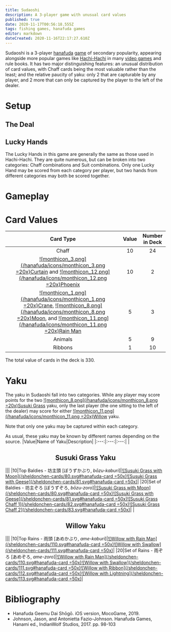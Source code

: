 ```yaml
---
title: Sudaoshi
description: A 3-player game with unusual card values
published: true
date: 2020-11-17T00:56:18.555Z
tags: fishing games, hanafuda games
editor: markdown
dateCreated: 2020-11-16T22:17:27.610Z
---
```


Sudaoshi is a 3-player [hanafuda](/en/hanafuda) [game](/en/hanafuda/games) of secondary popularity, appearing alongside more popular games like [Hachi-Hachi](/en/hanafuda/games/hachi-hachi) in many [video games](/en/hanafuda/video-games) and rule books. It has two major distinguishing features: an unusual distribution of card values, with Chaff cards being the most valuable rather than the least; and the relative paucity of yaku: only 2 that are capturable by any player, and 2 more that can only be captured by the player to the left of the dealer.
# Setup
## The Deal
## Lucky Hands
The Lucky Hands in this game are generally the same as those used in Hachi-Hachi. They are quite numerous, but can be broken into two categories: Chaff combinations and Suit combinations. Only one Lucky Hand may be scored from each category per player, but two hands from different categories may both be scored together.
# Gameplay
# Card Values
|Card Type|Value|Number in Deck|
|:---:|:---:|:---:|
|Chaff|10|24|
|[![monthicon_3.png](/hanafuda/icons/monthicon_3.png =20x)Curtain](/en/hanafuda/suits/cherry-blossom#flower-viewing-curtain) and [![monthicon_12.png](/hanafuda/icons/monthicon_12.png =20x)Phoenix](/en/hanafuda/suits/paulownia#phoenix)|10|2|
|[![monthicon_1.png](/hanafuda/icons/monthicon_1.png =20x)Crane](/en/hanafuda/suits/pine#crane-with-sun), [![monthicon_8.png](/hanafuda/icons/monthicon_8.png =20x)Moon](/en/hanafuda/suits/susuki-grass#full-moon), and [![monthicon_11.png](/hanafuda/icons/monthicon_11.png =20x)Rain Man](/en/hanafuda/suits/willow#rain-man)|5|3|
|Animals|5|9|
|Ribbons|1|10|
The total value of cards in the deck is 330.
# Yaku
The yaku in Sudaoshi fall into two categories. While any player may score points for the two [![monthicon_8.png](/hanafuda/icons/monthicon_8.png =20x)Susuki Grass](/en/hanafuda/suits/susuki-grass) yaku, only the last player (the one sitting to the left of the dealer) may score for either [![monthicon_11.png](/hanafuda/icons/monthicon_11.png =20x)Willow](/en/hanafuda/suits/willow) yaku.

Note that only one yaku may be captured within each category.

As usual, these yaku may be known by different names depending on the source.
|Value|Name of Yaku|Description|
|:---:|:---:|:---:|
|<h2 align="center">Susuki Grass Yaku</h2>|||
|10|Top Baldies - 坊主頭 [ぼうずかぶり, *bōzu-kaburi*]|[![Susuki Grass with Moon](/sheldonchen-cards/80.svg#hanafuda-card =50x)](/en/hanafuda/suits/susuki-grass#full-moon)[![Susuki Grass with Geese](/sheldonchen-cards/81.svg#hanafuda-card =50x)](/en/hanafuda/suits/susuki-grass#geese)|
|20|Set of Baldies - 坊主ぞろ [ぼうずぞろ, *bōzu-zoro*]|[![Susuki Grass with Moon](/sheldonchen-cards/80.svg#hanafuda-card =50x)](/en/hanafuda/suits/susuki-grass#full-moon)[![Susuki Grass with Geese](/sheldonchen-cards/81.svg#hanafuda-card =50x)](/en/hanafuda/suits/susuki-grass#geese)[![Susuki Grass Chaff 1](/sheldonchen-cards/82.svg#hanafuda-card =50x)](/en/hanafuda/suits/susuki-grass#chaff)[![Susuki Grass Chaff 2](/sheldonchen-cards/83.svg#hanafuda-card =50x)](/en/hanafuda/suits/susuki-grass#chaff)|
|<h2 align="center">Willow Yaku</h2>|||
|10|Top Rains - 雨頭 [あめかぶり, *ame-kaburi*]|[![Willow with Rain Man](/sheldonchen-cards/110.svg#hanafuda-card =50x)](/en/hanafuda/suits/willow#rain-man)[![Willow with Swallow](/sheldonchen-cards/111.svg#hanafuda-card =50x)](/en/hanafuda/suits/willow#swallow)|
|20|Set of Rains - 雨ぞろ [あめぞろ, *ame-zoro*]|[![Willow with Rain Man](/sheldonchen-cards/110.svg#hanafuda-card =50x)](/en/hanafuda/suits/willow#rain-man)[![Willow with Swallow](/sheldonchen-cards/111.svg#hanafuda-card =50x)](/en/hanafuda/suits/willow#swallow)[![Willow with Ribbon](/sheldonchen-cards/112.svg#hanafuda-card =50x)](/en/hanafuda/suits/willow#plain-ribbon)[![Willow with Lightning](/sheldonchen-cards/113.svg#hanafuda-card =50x)](/en/hanafuda/suits/willow#lightning)|
# Bibliography
- Hanafuda Geemu Dai Shōgō. iOS version, MocoGame, 2019.
- Johnson, Jason, and Antonietta Fazio-Johnson. Hanafuda Games, Hanami ed., IndianWolf Studios, 2017. pp. 98-103

